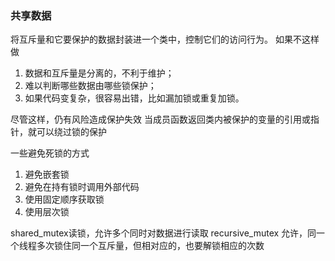 ### 共享数据
将互斥量和它要保护的数据封装进一个类中，控制它们的访问行为。
如果不这样做
1. 数据和互斥量是分离的，不利于维护；
2. 难以判断哪些数据由哪些锁保护；
3. 如果代码变复杂，很容易出错，比如漏加锁或重复加锁。

尽管这样，仍有风险造成保护失效
当成员函数返回类内被保护的变量的引用或指针，就可以绕过锁的保护

一些避免死锁的方式
1. 避免嵌套锁
2. 避免在持有锁时调用外部代码
3. 使用固定顺序获取锁
4. 使用层次锁

shared_mutex读锁，允许多个同时对数据进行读取
recursive_mutex 允许，同一个线程多次锁住同一个互斥量，但相对应的，也要解锁相应的次数
